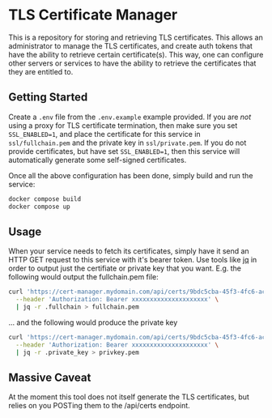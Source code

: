 TLS Certificate Manager
=======================
This is a repository for storing and retrieving TLS certificates. This allows an administrator
to manage the TLS certificates, and create auth tokens that have the ability to retrieve certain
certificate(s). This way, one can configure other servers or services to have the ability to 
retrieve the certificates that they are entitled to.


## Getting Started
Create a `.env` file from the `.env.example` example provided. If you are *not* using a proxy
for TLS certificate termination, then make sure you set `SSL_ENABLED=1`, and place the certificate
for this service in `ssl/fullchain.pem` and the private key in `ssl/private.pem`. If you do not
provide certificates, but have set `SSL_ENABLED=1`, then this service will automatically generate
some self-signed certificates.

Once all the above configuration has been done, simply build and run the service:

```bash
docker compose build
docker compose up
```

## Usage
When your service needs to fetch its certificates, simply have it send an HTTP GET request to this
service with it's bearer token. Use tools like [jq](https://www.baeldung.com/linux/jq-command-json) 
in order to output just the certifiate or private key that you want. E.g. the following would 
output the fullchain.pem file:

```bash
curl 'https://cert-manager.mydomain.com/api/certs/9bdc5cba-45f3-4fc6-ac8d-1af46af07752' \
  --header 'Authorization: Bearer xxxxxxxxxxxxxxxxxxxxx' \
  | jq -r .fullchain > fullchain.pem
```

... and the following would produce the private key
```bash
curl 'https://cert-manager.mydomain.com/api/certs/9bdc5cba-45f3-4fc6-ac8d-1af46af07752' \
  --header 'Authorization: Bearer xxxxxxxxxxxxxxxxxxxxx' \
  | jq -r .private_key > privkey.pem
```

## Massive Caveat
At the moment this tool does not itself generate the TLS certificates, but relies on you POSTing 
them to the /api/certs endpoint.

